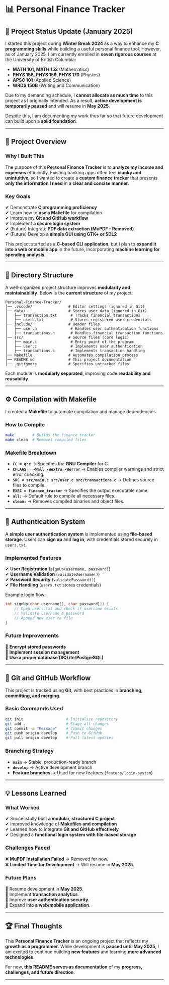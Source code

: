 # 📊 Personal Finance Tracker

## 🚀 **Project Status Update (January 2025)**
I started this project during **Winter Break 2024** as a way to enhance my **C programming skills** while building a useful personal finance tool. However, as of January 2025, I am currently enrolled in **seven rigorous courses** at the University of British Columbia:
- **MATH 101, MATH 152** (Mathematics)
- **PHYS 158, PHYS 159, PHYS 170** (Physics)
- **APSC 101** (Applied Science)
- **WRDS 150B** (Writing and Communication)

Due to my demanding schedule, I **cannot allocate as much time** to this project as I originally intended. As a result, **active development is temporarily paused** and will resume in **May 2025**. 

Despite this, I am documenting my work thus far so that future development can build upon a **solid foundation**.

---

## 📌 **Project Overview**
### **Why I Built This**
The purpose of this **Personal Finance Tracker** is to **analyze my income and expenses** efficiently. Existing banking apps often feel **clunky and unintuitive**, so I wanted to create a **custom finance tracker** that presents **only the information I need** in a **clear and concise manner**.

### **Key Goals**
✔ Demonstrate **C programming proficiency**  
✔ Learn how to **use a Makefile** for compilation  
✔ Improve my **Git and GitHub workflow**  
✔ Implement **a secure login system**  
✔ (Future) Integrate **PDF data extraction (MuPDF - Removed)**  
✔ (Future) Develop a **simple GUI using GTK+ or SDL2**  

This project started as a **C-based CLI application**, but I plan to **expand it into a web or mobile app** in the future, incorporating **machine learning for spending analysis**.

---

## 💂 **Directory Structure**
A well-organized project structure improves **modularity and maintainability**. Below is the **current structure** of my project:

```
Personal-Finance-Tracker/
│── .vscode/                # Editor settings (ignored in Git)
│── data/                   # Stores user data (ignored in Git)
│   ├── transaction.txt      # Tracks financial transactions
│   ├── users.txt            # Stores registered user credentials
│── include/                # Header files
│   ├── user.h               # Handles user authentication functions
│   ├── transactions.h       # Handles financial transaction functions
│── src/                    # Source files (core logic)
│   ├── main.c               # Entry point of the program
│   ├── user.c               # Implements user authentication
│   ├── transactions.c       # Implements transaction handling
│── Makefile                # Automates compilation process
│── README.md               # This project documentation
│── .gitignore              # Specifies untracked files
```

Each module is **modularly separated**, improving code **readability and reusability**.

---

## ⚙ **Compilation with Makefile**
I created a **Makefile** to automate compilation and manage dependencies.

### **How to Compile**
```sh
make        # Builds the finance tracker
make clean  # Removes compiled files
```

### **Makefile Breakdown**
- **`CC = gcc`** → Specifies the **GNU Compiler** for C.
- **`CFLAGS = -Wall -Wextra -Werror`** → Enables compiler warnings and strict error checking.
- **`SRC = src/main.c src/user.c src/transactions.c`** → Defines source files to compile.
- **`EXEC = finance_tracker`** → Specifies the output executable name.
- **`all:`** → Default rule to compile all necessary files.
- **`clean:`** → Removes compiled binaries and object files.

---

## 🔑 **Authentication System**
A **simple user authentication system** is implemented using **file-based storage**. Users can **sign up** and **log in**, with credentials stored securely in `users.txt`.

### **Implemented Features**
✔ **User Registration** (`signUp(username, password)`)  
✔ **Username Validation** (`validateUsername()`)  
✔ **Password Security** (`validatePassword()`)  
✔ **File Handling** (`users.txt` stores credentials)  

Example login flow:
```c
int signUp(char username[], char password[]) {
    // Open users.txt and check if username exists
    // Validate username & password
    // Append new user to file
}
```

### **Future Improvements**
🔹 **Encrypt stored passwords**  
🔹 **Implement session management**  
🔹 **Use a proper database (SQLite/PostgreSQL)**  

---

## 💁 **Git and GitHub Workflow**
This project is tracked using **Git**, with best practices in **branching, committing, and merging**.

### **Basic Commands Used**
```sh
git init                   # Initialize repository
git add .                  # Stage all changes
git commit -m "Message"    # Commit changes
git push origin develop    # Push to GitHub
git pull origin develop    # Pull latest updates
```

### **Branching Strategy**
- **`main`** → Stable, production-ready branch  
- **`develop`** → Active development branch  
- **Feature branches** → Used for new features (`feature/login-system`)  

---

## 💡 **Lessons Learned**
### **What Worked**
✔ Successfully built **a modular, structured C project**  
✔ Improved knowledge of **Makefiles and compilation**  
✔ Learned how to integrate **Git and GitHub effectively**  
✔ Designed a **functional login system with file-based storage**  

### **Challenges Faced**
❌ **MuPDF Installation Failed** → Removed for now.  
❌ **Limited Time for Development** → Will resume in **May 2025**.  

### **Future Plans**
🔹 Resume development in **May 2025**.  
🔹 Implement **transaction analytics**.  
🔹 Improve **user authentication security**.  
🔹 Expand into **a web/mobile application**.  

---

## 🏆 **Final Thoughts**
This **Personal Finance Tracker** is an ongoing project that reflects my **growth as a programmer**. While development is **paused until May 2025**, I am excited to continue building **new features** and learning **more advanced technologies**.

For now, **this README serves as documentation** of my **progress, challenges, and future direction**.

---
